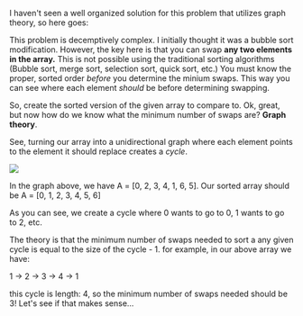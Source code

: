 I haven't seen a well organized solution for this problem that utilizes graph theory, so here goes:

This problem is decemptively complex. I initially thought it was a bubble sort modification. However, the key here is that you can swap **any two elements in the array.** This is not possible using the traditional sorting algorithms (Bubble sort, merge sort, selection sort, quick sort, etc.) You must know the proper, sorted order *before* you determine the minium swaps. This way you can see where each element *should* be before determining swapping. 

So, create the sorted version of the given array to compare to. Ok, great, but now how do we know what the minimum number of swaps are? **Graph theory**.

See, turning our array into a unidirectional graph where each element points to the element it should replace creates a *cycle*. 

![](https://i.ytimg.com/vi/f7IIW0HVUcQ/maxresdefault.jpg)

In the graph above, we have A = [0, 2, 3, 4, 1, 6, 5].
Our sorted array should be   A = [0, 1, 2, 3, 4, 5, 6]

As you can see, we create a cycle where 0 wants to go to 0, 1 wants to go to 2, etc.

The theory is that the minimum number of swaps needed to sort a any given cycle is equal to 
the size of the cycle - 1. for example, in our above array we have:

1 -> 2 -> 3 -> 4 -> 1

this cycle is length: 4, so the minimum number of swaps needed should be 3! Let's see if that makes sense...







